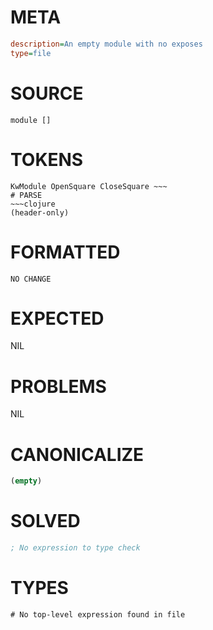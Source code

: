 # META
~~~ini
description=An empty module with no exposes
type=file
~~~
# SOURCE
~~~roc
module []
~~~
# TOKENS
~~~text
KwModule OpenSquare CloseSquare ~~~
# PARSE
~~~clojure
(header-only)
~~~
# FORMATTED
~~~roc
NO CHANGE
~~~
# EXPECTED
NIL
# PROBLEMS
NIL
# CANONICALIZE
~~~clojure
(empty)
~~~
# SOLVED
~~~clojure
; No expression to type check
~~~
# TYPES
~~~roc
# No top-level expression found in file
~~~
